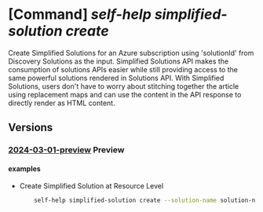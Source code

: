 # [Command] _self-help simplified-solution create_

Create Simplified Solutions for an Azure subscription using 'solutionId' from Discovery Solutions as the input. Simplified Solutions API makes the consumption of solutions APIs easier while still providing access to the same powerful solutions rendered in Solutions API. With Simplified Solutions, users don't have to worry about stitching together the article using replacement maps and can use the content in the API response to directly render as HTML content.

## Versions

### [2024-03-01-preview](/Resources/mgmt-plane/L3tzY29wZX0vcHJvdmlkZXJzL21pY3Jvc29mdC5oZWxwL3NpbXBsaWZpZWRzb2x1dGlvbnMve30=/2024-03-01-preview.xml) **Preview**

<!-- mgmt-plane /{scope}/providers/microsoft.help/simplifiedsolutions/{} 2024-03-01-preview -->

#### examples

- Create Simplified Solution at Resource Level
    ```bash
        self-help simplified-solution create --solution-name solution-name --solution-id solution-id --parameters {} --scope 'subscriptions/00000000-0000-0000-0000-000000000000/resourceGroups/myresourceGroup/providers/Microsoft.KeyVault/vaults/test-keyvault-non-read'
    ```
